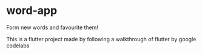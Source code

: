 # word-app
Form new words and favourite them!

This is a flutter project made by following a walkthrough of flutter by google codelabs
